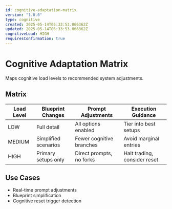 ```yaml
---
id: cognitive-adaptation-matrix
version: "1.0.0"
type: cognitive
created: 2025-05-14T05:33:53.066362Z
updated: 2025-05-14T05:33:53.066362Z
cognitiveLoad: HIGH
requiresConfirmation: true
---
```


# Cognitive Adaptation Matrix

Maps cognitive load levels to recommended system adjustments.

## Matrix

| Load Level | Blueprint Changes      | Prompt Adjustments        | Execution Guidance           |
|------------|------------------------|----------------------------|-------------------------------|
| LOW        | Full detail             | All options enabled        | Tier into best setups         |
| MEDIUM     | Simplified scenarios    | Fewer cognitive branches   | Avoid marginal entries        |
| HIGH       | Primary setups only     | Direct prompts, no forks   | Halt trading, consider reset  |

## Use Cases

- Real-time prompt adjustments
- Blueprint simplification
- Cognitive reset trigger detection
